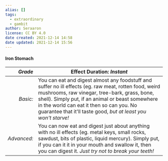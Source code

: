 ```yaml
---
alias: []
tags:
  - extraordinary
  - gambit
author: Seraaron
license: CC BY 4.0
date created: 2021-12-14 14:58
date updated: 2021-12-14 15:56
---
```


#### Iron Stomach

|   _Grade_ | Effect Duration: _Instant_                                                                                                                                                                                                                                                                                                                   |
| ----------: | ------------------------------------------------------------------------------------------------------------------------------------------------------------------------------------------------------------------------------------------------------------------------------------------------------------------------- |
|    _Basic:_ | You can eat and digest almost any foodstuff and suffer no ill effects (eg. raw meat, rotten food, weird mushrooms, raw vinegar, tree-bark, grass, bone, shell). Simply put, if an animal or beast somewhere in the world can eat it then so can you. No guarantee that it'll taste good, _but at least you won't starve!_ |
| _Advanced:_ | You can now eat and digest just about anything with no ill effects (eg. metal keys, small rocks, sawdust, bits of plastic, liquid mercury). Simply put, if you can it it in your mouth and swallow it, then you can digest it. _Just try not to break your teeth!_                                                        |
